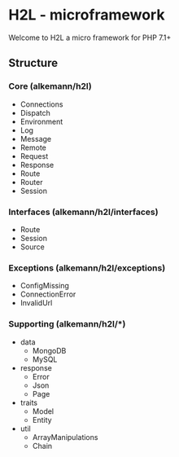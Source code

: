 # H2L - microframework

Welcome to H2L a micro framework for PHP 7.1+

## Structure

### Core (alkemann/h2l)
- Connections
- Dispatch
- Environment
- Log
- Message
- Remote
- Request
- Response
- Route
- Router
- Session

### Interfaces (alkemann/h2l/interfaces)
- Route
- Session
- Source

### Exceptions (alkemann/h2l/exceptions)
- ConfigMissing
- ConnectionError
- InvalidUrl

### Supporting (alkemann/h2l/*)
- data
    - MongoDB
    - MySQL
- response
    - Error
    - Json
    - Page
- traits
    - Model
    - Entity
- util
    - ArrayManipulations
    - Chain
